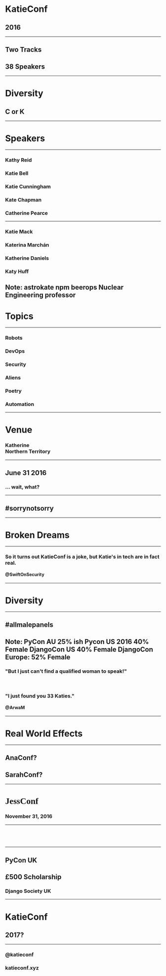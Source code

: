 # KatieConf <!-- .slide: data-background="pictures/header_image.jpg" data-background-transition="none" --> <!-- .slide: class="center" -->
## 2016
---
## Two Tracks <!-- .slide: data-background="pictures/soft_header_image.jpg" data-background-transition="none" --> <!-- .slide: class="center" -->
## 38 Speakers <!-- .slide: class="center" -->
---
# Diversity <!-- .slide: data-background="pictures/soft_header_image.jpg" data-background-transition="none" --> <!-- .slide: class="center" -->
## C or K <!-- .slide: class="center" -->
---
# Speakers <!-- .slide: data-background="pictures/soft_header_image.jpg" data-background-transition="none" --> <!-- .slide: class="center" -->
---
### Kathy Reid <!-- .slide: data-background="pictures/soft_header_image.jpg" data-background-transition="none" --> <!-- .slide: class="center" -->
### Katie Bell
### Katie Cunningham
### Kate Chapman
### Catherine Pearce
---
### Katie Mack <!-- .slide: data-background="pictures/soft_header_image.jpg" data-background-transition="none" --> <!-- .slide: class="center" -->
### Katerina Marchán <!-- .slide: class="center" -->
### Katherine Daniels <!-- .slide: class="center" -->
### Katy Huff

Note: astrokate
npm 
beerops 
Nuclear Engineering professor
---
# Topics <!-- .slide: data-background="pictures/soft_header_image.jpg" data-background-transition="none" --> <!-- .slide: class="center" -->
---
### Robots <!-- .slide: data-background="pictures/soft_header_image.jpg" data-background-transition="none" --> <!-- .slide: class="center" -->
### DevOps
### Security
### Aliens
### Poetry
### Automation
---
# Venue <!-- .slide: class="center" -->
### Katherine<br>Northern Territory <!-- .slide: data-background="pictures/soft_header_image.jpg" data-background-transition="none" --> <!-- .slide: class="center" -->
---
## June 31 2016 <!-- .slide: data-background="pictures/soft_header_image.jpg" data-background-transition="none" --> <!-- .slide: class="center" -->
### ... wait, what? <!-- .element: class="fragment" -->
---
## #sorrynotsorry<!-- .slide: data-background="pictures/soft_brokendreams.jpg" data-background-transition="none" --> <!-- .slide: class="center" -->
---
# Broken Dreams<!-- .slide: data-background="pictures/soft_brokendreams.jpg" data-background-transition="none" --> <!-- .slide: class="center" -->
---
### So it turns out KatieConf is a joke, but Katie's in tech are in fact real. <!-- .slide: data-background="pictures/soft_brokendreams.jpg" data-background-transition="none" -->
#### @SwiftOnSecurity <!-- .slide: class="center" -->
---
# Diversity<!-- .slide: data-background="pictures/soft_crayons.jpg" data-background-transition="none" --> <!-- .slide: class="center" -->

---
## #allmalepanels<!-- .slide: data-background="pictures/soft_crayons.jpg" data-background-transition="none" --> <!-- .slide: class="center" -->
Note: 
PyCon AU 25% ish
Pycon US 2016 40% Female
DjangoCon US 40% Female
DjangoCon Europe: 52% Female
---
### "But I just can't find a qualified woman to speak!" <!-- .slide: data-background="pictures/soft_crayons.jpg" data-background-transition="none" --> <!-- .slide: class="center" -->
##### &nbsp;
### "I just found you 33 Katies." <!-- .slide: class="center" -->
#### @ArwaM
---
# Real World Effects <!-- .slide: data-background="pictures/soft_effects.jpg" data-background-transition="none" --> <!-- .slide: class="center" -->
---
## AnaConf? <!-- .slide: data-background="pictures/soft_effects.jpg" data-background-transition="none" --> <!-- .slide: class="center" -->
## SarahConf?
---
# <span style="font-family: 'Seaside'">JessConf</span> <!-- .slide: data-background="pictures/jess.jpg" data-background-transition="none" --> <!-- .slide: class="center" -->
### November 31, 2016 <!-- .element: class="fragment" -->
---
## &nbsp; <!-- .slide: data-background="pictures/pyconuk.png" data-background-transition="none" --> <!-- .slide: class="center" -->
---
## PyCon UK <!-- .slide: data-background="pictures/soft_pyconuk.png" data-background-transition="none" --> <!-- .slide: class="center" -->
## £500 Scholarship
### Django Society UK
---
# KatieConf<!-- .slide: data-background="pictures/soft_2017.jpg" data-background-transition="none" --> <!-- .slide: class="center" -->
## 2017?
---
### @katieconf <!-- .slide: data-background="pictures/soft_2017.jpg" data-background-transition="none" --> <!-- .slide: class="center" -->
### katieconf.xyz <!-- .slide: class="center" -->